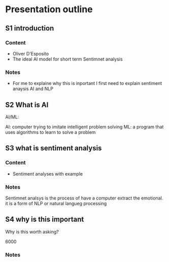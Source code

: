 # Presentation outline

## S1 introduction

### Content

- Oliver D'Esposito
- The ideal AI model for short term Sentimnet analysis

### Notes

- For me to explaine why this is inportant I first need to explain sentiment anaysis AI and NLP

## S2 What is AI

AI/ML:

AI: computer trying to imitate intelligent problem solving
ML: a program that uses algorithms to learn to solve a problem

## S3 what is sentiment analysis

### Content

- Sentiment analyses with example

### Notes

Sentimnet analsys is the process of have a computer extract the emotional. it is a form of NLP or natural langueg processing

## S4 why is this important

Why is this worth asking?

6000

### Notes